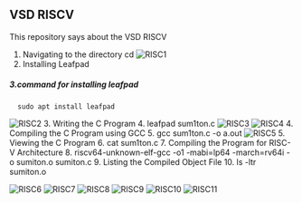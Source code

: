 ## VSD RISCV
This repository says about the VSD RISCV </p>
1. Navigating to the directory
cd
![RISC1](https://github.com/user-attachments/assets/a41bac7b-1e10-4ffd-948d-a9a54ca6f5de)
2. Installing Leafpad
##### 3.command for installing leafpad
      sudo apt install leafpad
![RISC2](https://github.com/user-attachments/assets/4ec4e4ff-fc83-4038-9062-3b36a689572b)
3. Writing the C Program
4. leafpad sum1ton.c
![RISC3](https://github.com/user-attachments/assets/fdc3f962-b853-4635-af8c-a6e7cb8b74df)
![RISC4](https://github.com/user-attachments/assets/6bb07935-4e78-40d4-a1d6-d35466f8e7ed)
4. Compiling the C Program using GCC
5. gcc sum1ton.c -o a.out
![RISC5](https://github.com/user-attachments/assets/ef804813-da15-4e7c-a966-40350ffa3b11)
5. Viewing the C Program
6. cat sum1ton.c
7. Compiling the Program for RISC-V Architecture
8. riscv64-unknown-elf-gcc -o1 -mabi=lp64 -march=rv64i -o sumiton.o sumiton.c
9. Listing the Compiled Object File
10. ls -ltr sumiton.o


![RISC6](https://github.com/user-attachments/assets/0f19fcc1-cabd-4670-bf7a-b1123b9c2013)
![RISC7](https://github.com/user-attachments/assets/c8c42185-438b-40f2-835f-d27fa9f091cb)
![RISC8](https://github.com/user-attachments/assets/f387acde-8e87-4a73-a152-f6fb811f296d)
![RISC9](https://github.com/user-attachments/assets/25e2fbe1-5c6d-48b6-835f-30519071c9f8)
![RISC10](https://github.com/user-attachments/assets/2726f9b1-a346-40cf-820c-0af4c841887d)
![RISC11](https://github.com/user-attachments/assets/93b65621-5b2f-40e3-ba4c-bfef4567ead0)








